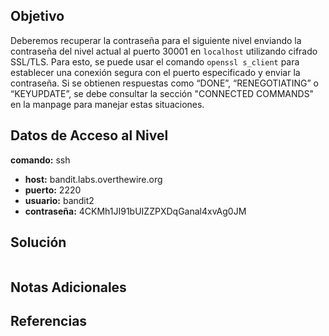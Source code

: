 ## Objetivo
Deberemos recuperar la contraseña para el siguiente nivel enviando la contraseña del nivel actual al puerto 30001 en `localhost` utilizando cifrado SSL/TLS. Para esto, se puede usar el comando `openssl s_client` para establecer una conexión segura con el puerto especificado y enviar la contraseña. Si se obtienen respuestas como “DONE”, “RENEGOTIATING” o “KEYUPDATE”, se debe consultar la sección "CONNECTED COMMANDS" en la manpage para manejar estas situaciones.

## Datos de Acceso al Nivel
 **comando:** ssh
- **host:** bandit.labs.overthewire.org
- **puerto:** 2220
- **usuario:** bandit2
- **contraseña:** 4CKMh1JI91bUIZZPXDqGanal4xvAg0JM

## Solución
```bash

```

## Notas Adicionales


## Referencias